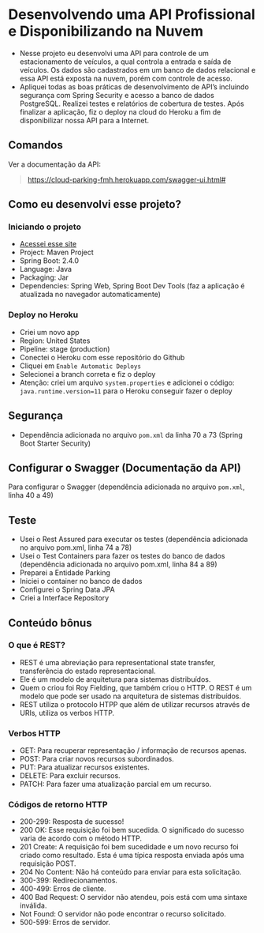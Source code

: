 # Desenvolvendo uma API Profissional e Disponibilizando na Nuvem  
- Nesse projeto eu desenvolvi uma API para controle de um estacionamento de veículos, a qual controla a entrada e saída de veículos. Os dados são cadastrados em um banco de dados relacional e essa API está exposta na nuvem, porém com controle de acesso. 
- Apliquei todas as boas práticas de desenvolvimento de API’s incluindo segurança com Spring Security e acesso a banco de dados PostgreSQL. Realizei testes e relatórios de cobertura de testes. Após finalizar a aplicação, fiz o deploy na cloud do Heroku a fim de disponibilizar nossa API para a Internet.

## Comandos
Ver a documentação da API: 
>https://cloud-parking-fmh.herokuapp.com/swagger-ui.html# 

## Como eu desenvolvi esse projeto?
### Iniciando o projeto
- [Acessei esse site](https://start.spring.io/)
- Project: Maven Project
- Spring Boot: 2.4.0
- Language: Java
- Packaging: Jar
- Dependencies: Spring Web, Spring Boot Dev Tools (faz a aplicação é atualizada no navegador automaticamente)

### Deploy no Heroku
- Criei um novo app
- Region: United States
- Pipeline: stage (production)
- Conectei o Heroku com esse repositório do Github
- Cliquei em `Enable Automatic Deploys`
- Selecionei a branch correta e fiz o deploy
- Atenção: criei um arquivo `system.properties` e adicionei o código: `java.runtime.version=11` para o Heroku conseguir fazer o deploy

## Segurança
- Dependência adicionada no arquivo `pom.xml` da linha 70 a 73 (Spring Boot Starter Security)

## Configurar o Swagger (Documentação da API)
Para configurar o Swagger (dependência adicionada no arquivo `pom.xml`, linha 40 a 49)

## Teste
- Usei o Rest Assured para executar os testes (dependência adicionada no arquivo pom.xml, linha 74 a 78)
- Usei o Test Containers para fazer os testes do banco de dados (dependência adicionada no arquivo pom.xml, linha 84 a 89)
- Preparei a Entidade Parking
- Iniciei o container no banco de dados
- Configurei o Spring Data JPA
- Criei a Interface Repository

## Conteúdo bônus
### O que é REST?
- REST é uma abreviação para representational state transfer, transferência do estado representacional. 
- Ele é um modelo de arquitetura para sistemas distribuídos.
- Quem o criou foi Roy Fielding, que também criou o HTTP. O REST é um modelo que pode ser usado na arquitetura de sistemas distribuídos.
- REST utiliza o protocolo HTPP que além de utilizar recursos através de URIs, utiliza os verbos HTTP.

### Verbos HTTP
- GET: Para recuperar representação / informação de recursos apenas.
- POST: Para criar novos recursos subordinados. 
- PUT: Para atualizar recursos existentes. 
- DELETE: Para excluir recursos. 
- PATCH: Para fazer uma atualização parcial em um recurso.

### Códigos de retorno HTTP
- 200-299: Resposta de sucesso! <br>
- 200 OK: Esse requisição foi bem sucedida. O significado do sucesso varia de acordo com o método HTTP. <br>
- 201 Create: A requisição foi bem sucedidade e um novo recurso foi criado como resultado. Esta é uma típica resposta enviada após uma requisição POST. <br>
- 204 No Content: Não há conteúdo para enviar para esta solicitação. <br>
- 300-399: Redirecionamentos. <br>
- 400-499: Erros de cliente. <br>
- 400 Bad Request: O servidor não atendeu, pois está com uma sintaxe inválida. <br>
- Not Found: O servidor não pode encontrar o recurso solicitado. <br>
- 500-599: Erros de servidor. <br>
